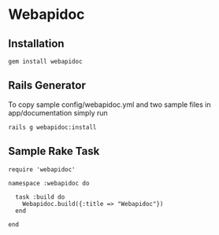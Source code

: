 # Webapidoc

## Installation

    gem install webapidoc

## Rails Generator

To copy sample config/webapidoc.yml and two sample files in app/documentation simply run

    rails g webapidoc:install

## Sample Rake Task

    require 'webapidoc'

    namespace :webapidoc do

      task :build do
        Webapidoc.build({:title => "Webapidoc"})
      end

    end

